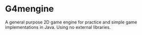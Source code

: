 # G4mengine
A general purpose 2D game engine for practice and simple game implementations in Java. Using no external libraries.
